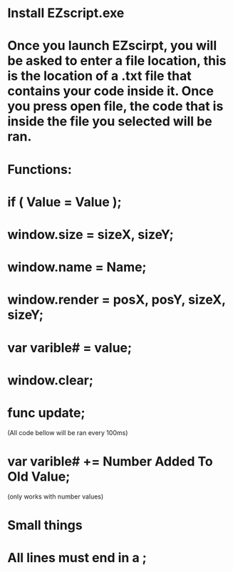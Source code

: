 # Install EZscript.exe
#
# Once you launch EZscirpt, you will be asked to enter a file location, this is the location of a .txt file that contains your code inside it. Once you press open file, the code that is inside the file you selected will be ran.
#
# Functions:
# if ( Value = Value );
# window.size = sizeX, sizeY;
# window.name = Name;
# window.render = posX, posY, sizeX, sizeY;
# var varible# = value;
# window.clear;
# func update;
(All code bellow will be ran every 100ms)
# var varible# += Number Added To Old Value; 
(only works with number values)

#
# Small things
# All lines must end in a ;
